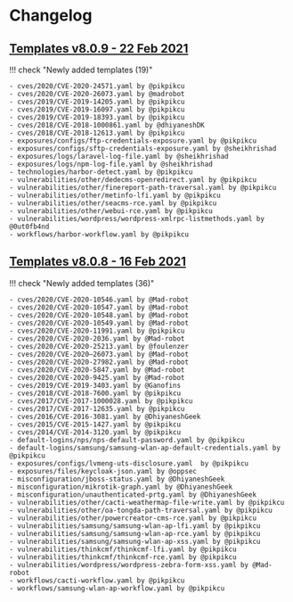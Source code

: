# Changelog

## [Templates v8.0.9 - 22 Feb 2021](https://github.com/projectdiscovery/nuclei-templates/releases/tag/v8.0.9)

!!! check "Newly added templates (19)"

	- cves/2020/CVE-2020-24571.yaml by @pikpikcu
	- cves/2020/CVE-2020-26073.yaml by @madrobot
	- cves/2019/CVE-2019-14205.yaml by @pikpikcu
	- cves/2019/CVE-2019-16097.yaml by @pikpikcu
	- cves/2019/CVE-2019-18393.yaml by @pikpikcu
	- cves/2018/CVE-2018-1000861.yaml by @dhiyaneshDK
	- cves/2018/CVE-2018-12613.yaml by @pikpikcu
	- exposures/configs/ftp-credentials-exposure.yaml by @pikpikcu
	- exposures/configs/sftp-credentials-exposure.yaml by @sheikhrishad
	- exposures/logs/laravel-log-file.yaml by @sheikhrishad
	- exposures/logs/npm-log-file.yaml by @sheikhrishad
	- technologies/harbor-detect.yaml by @pikpikcu
	- vulnerabilities/other/dedecms-openredirect.yaml by @pikpikcu
	- vulnerabilities/other/finereport-path-traversal.yaml by @pikpikcu
	- vulnerabilities/other/metinfo-lfi.yaml by @pikpikcu
	- vulnerabilities/other/seacms-rce.yaml by @pikpikcu
	- vulnerabilities/other/webui-rce.yaml by @pikpikcu
	- vulnerabilities/wordpress/wordpress-xmlrpc-listmethods.yaml by @0ut0fb4nd
	- workflows/harbor-workflow.yaml by @pikpikcu

## [Templates v8.0.8 - 16 Feb 2021](https://github.com/projectdiscovery/nuclei-templates/releases/tag/v8.0.8)

!!! check "Newly added templates (36)"

	- cves/2020/CVE-2020-10546.yaml by @Mad-robot
	- cves/2020/CVE-2020-10547.yaml by @Mad-robot
	- cves/2020/CVE-2020-10548.yaml by @Mad-robot
	- cves/2020/CVE-2020-10549.yaml by @Mad-robot
	- cves/2020/CVE-2020-11991.yaml by @pikpikcu
	- cves/2020/CVE-2020-2036.yaml by @Mad-robot
	- cves/2020/CVE-2020-25213.yaml by @foulenzer
	- cves/2020/CVE-2020–26073.yaml by @Mad-robot
	- cves/2020/CVE-2020-27982.yaml by @Mad-robot
	- cves/2020/CVE-2020-5847.yaml by @Mad-robot
	- cves/2020/CVE-2020-9425.yaml by @Mad-robot
	- cves/2019/CVE-2019-3403.yaml by @Ganofins
	- cves/2018/CVE-2018-7600.yaml by @pikpikcu
	- cves/2017/CVE-2017-1000028.yaml by @pikpikcu
	- cves/2017/CVE-2017-12635.yaml by @pikpikcu
	- cves/2016/CVE-2016-3081.yaml by @DhiyaneshGeek
	- cves/2015/CVE-2015-1427.yaml by @pikpikcu
	- cves/2014/CVE-2014-3120.yaml by @pikpikcu
	- default-logins/nps/nps-default-password.yaml by @pikpikcu
	- default-logins/samsung/samsung-wlan-ap-default-credentials.yaml by @pikpikcu
	- exposures/configs/lvmeng-uts-disclosure.yaml  by @pikpikcu
	- exposures/files/keycloak-json.yaml by @oppsec
	- misconfiguration/jboss-status.yaml by @DhiyaneshGeek
	- misconfiguration/mikrotik-graph.yaml by @DhiyaneshGeek
	- misconfiguration/unauthenticated-prtg.yaml by @DhiyaneshGeek
	- vulnerabilities/other/cacti-weathermap-file-write.yaml by @pikpikcu
	- vulnerabilities/other/oa-tongda-path-traversal.yaml by @pikpikcu
	- vulnerabilities/other/powercreator-cms-rce.yaml by @pikpikcu
	- vulnerabilities/samsung/samsung-wlan-ap-lfi.yaml by @pikpikcu
	- vulnerabilities/samsung/samsung-wlan-ap-rce.yaml by @pikpikcu
	- vulnerabilities/samsung/samsung-wlan-ap-xss.yaml by @pikpikcu
	- vulnerabilities/thinkcmf/thinkcmf-lfi.yaml by @pikpikcu
	- vulnerabilities/thinkcmf/thinkcmf-rce.yaml by @pikpikcu
	- vulnerabilities/wordpress/wordpress-zebra-form-xss.yaml by @Mad-robot
	- workflows/cacti-workflow.yaml by @pikpikcu
	- workflows/samsung-wlan-ap-workflow.yaml by @pikpikcu
